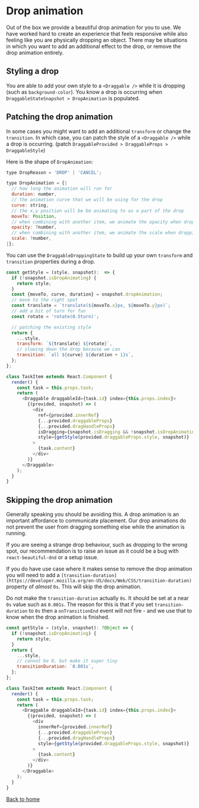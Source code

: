 # Drop animation

Out of the box we provide a beautiful drop animation for you to use. We have worked hard to create an experience that feels responsive while also feeling like you are physically dropping an object. There may be situations in which you want to add an additional effect to the drop, or remove the drop animation entirely.

## Styling a drop

You are able to add your own style to a `<Draggable />` while it is dropping (such as `background-color`). You know a drop is occurring when `DraggableStateSnapshot > DropAnimation` is populated.

## Patching the drop animation

In some cases you might want to add an additional `transform` or change the `transition`. In which case, you can patch the style of a `<Draggable />` while a drop is occurring. (patch `DraggableProvided > DraggableProps > DraggableStyle`)

Here is the shape of `DropAnimation`:

```js
type DropReason = 'DROP' | 'CANCEL';

type DropAnimation = {|
  // how long the animation will run for
  duration: number,
  // the animation curve that we will be using for the drop
  curve: string,
  // the x,y position will be be animating to as a part of the drop
  moveTo: Position,
  // when combining with another item, we animate the opacity when dropping
  opacity: ?number,
  // when combining with another item, we animate the scale when dropping
  scale: ?number,
|};
```

You can use the `DraggableDroppingState` to build up your own `transform` and `transition` properties during a drop.

```js
const getStyle = (style, snapshot):  => {
  if (!snapshot.isDropAnimating) {
    return style;
  }
  const {moveTo, curve, duration} = snapshot.dropAnimation;
  // move to the right spot
  const translate = `translate(${moveTo.x}px, ${moveTo.y}px)`;
  // add a bit of turn for fun
  const rotate = 'rotate(0.5turn)';

  // patching the existing style
  return {
    ...style,
    transform: `${translate} ${rotate}`,
    // slowing down the drop because we can
    transition: `all ${curve} ${duration + 1}s`,
  };
};

class TaskItem extends React.Component {
  render() {
    const task = this.props.task;
    return (
      <Draggable draggableId={task.id} index={this.props.index}>
        {(provided, snapshot) => (
          <div
            ref={provided.innerRef}
            {...provided.draggableProps}
            {...provided.dragHandleProps}
            isDragging={snapshot.isDragging && !snapshot.isDropAnimating}
            style={getStyle(provided.draggableProps.style, snapshot)}
          >
            {task.content}
          </div>
        )}
      </Draggable>
    );
  }
}
```

## Skipping the drop animation

Generally speaking you should be avoiding this. A drop animation is an important affordance to communicate placement. Our drop animations do not prevent the user from dragging something else while the animation is running.

If you are seeing a strange drop behaviour, such as dropping to the wrong spot, our recommendation is to raise an issue as it could be a bug with `react-beautiful-dnd` or a setup issue.

If you do have use case where it makes sense to remove the drop animation you will need to add a `[transition-duration](https://developer.mozilla.org/en-US/docs/Web/CSS/transition-duration)` property of _almost_ `0s`. This will skip the drop animation.

Do not make the `transition-duration` actually `0s`. It should be set at a near `0s` value such as `0.001s`. The reason for this is that if you set `transition-duration` to `0s` then a `onTransitionEnd` event will not fire - and we use that to know when the drop animation is finished.

```js
const getStyle = (style, snapshot): ?Object => {
  if (!snapshot.isDropAnimating) {
    return style;
  }
  return {
    ...style,
    // cannot be 0, but make it super tiny
    transitionDuration: `0.001s`,
  };
};

class TaskItem extends React.Component {
  render() {
    const task = this.props.task;
    return (
      <Draggable draggableId={task.id} index={this.props.index}>
        {(provided, snapshot) => (
          <div
            innerRef={provided.innerRef}
            {...provided.draggableProps}
            {...provided.dragHandleProps}
            style={getStyle(provided.draggableProps.style, snapshot)}
          >
            {task.content}
          </div>
        )}
      </Draggable>
    );
  }
}
```

[Back to home](/README.md#documentation-)
